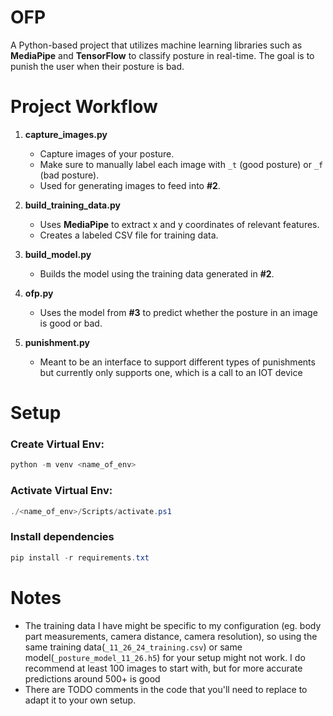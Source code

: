 # OFP
A Python-based project that utilizes machine learning libraries such as **MediaPipe** and **TensorFlow** to classify posture in real-time. The goal is to punish the user when their posture is bad.

# Project Workflow
1. **capture_images.py**
    - Capture images of your posture.
    - Make sure to manually label each image with `_t` (good posture) or `_f` (bad posture).
    - Used for generating images to feed into **#2**.
   
2. **build_training_data.py**
    - Uses **MediaPipe** to extract x and y coordinates of relevant features.
    - Creates a labeled CSV file for training data.
   
3. **build_model.py**
    - Builds the model using the training data generated in **#2**.
   
4. **ofp.py**
    - Uses the model from **#3** to predict whether the posture in an image is good or bad.
5. **punishment.py**
    - Meant to be an interface to support different types of punishments but currently only supports one, which is a call to an IOT device

# Setup
### Create Virtual Env:
```powershell
python -m venv <name_of_env>
```

### Activate Virtual Env:
```powershell
./<name_of_env>/Scripts/activate.ps1
```

### Install dependencies
```powershell
pip install -r requirements.txt
```

# Notes
* The training data I have might be specific to my configuration (eg. body part measurements, camera distance, camera resolution), so using the same training data(`_11_26_24_training.csv`) or same model(`_posture_model_11_26.h5`) for your setup might not work. I do recommend at least 100 images to start with, but for more accurate predictions around 500+ is good
* There are TODO comments in the code that you'll need to replace to adapt it to your own setup.